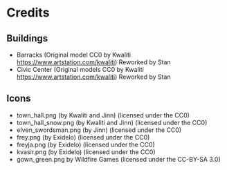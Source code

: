 # Credits
## Buildings
- Barracks (Original model CC0 by Kwaliti https://www.artstation.com/kwaliti) Reworked by Stan
- Civic Center (Original models CC0 by Kwaliti https://www.artstation.com/kwaliti) Reworked by Stan

## Icons
- town_hall.png (by Kwaliti and Jinn) (licensed under the CC0)
- town_hall_snow.png (by Kwaliti and Jinn) (licensed under the CC0)
- elven_swordsman.png (by Jinn) (licensed under the CC0)
- frey.png (by Exidelo) (licensed under the CC0)
- freyja.png (by Exidelo) (licensed under the CC0)
- kvasir.png (by Exidelo) (licensed under the CC0)
- gown_green.png by Wildfire Games (licensed under the CC-BY-SA 3.0)
